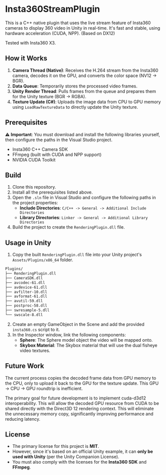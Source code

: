 # Insta360StreamPlugin

This is a C++ native plugin that uses the live stream feature of Insta360 cameras to display 360 video in Unity in real-time. It's fast and stable, using hardware acceleration (CUDA, NPP). (Based on DX12)

Tested with Insta360 X3.

## How it Works

1.  **Camera Thread (Native)**: Receives the H.264 stream from the Insta360 camera, decodes it on the GPU, and converts the color space (NV12 → BGR).
2.  **Data Queue**: Temporarily stores the processed video frames.
3.  **Unity Render Thread**: Pulls frames from the queue and prepares them for the Unity texture (BGR → RGBA).
4.  **Texture Update (C#)**: Uploads the image data from CPU to GPU memory using `LoadRawTextureData` to directly update the Unity texture.

## Prerequisites

⚠️ **Important**: You must download and install the following libraries yourself, then configure the paths in the Visual Studio project.

* Insta360 C++ Camera SDK
* FFmpeg (built with CUDA and NPP support)
* NVIDIA CUDA Toolkit

## Build

1.  Clone this repository.
2.  Install all the prerequisites listed above.
3.  Open the `.sln` file in Visual Studio and configure the following paths in the project properties:
    * **Include Directories**: `C/C++ -> General -> Additional Include Directories`
    * **Library Directories**: `Linker -> General -> Additional Library Directories`
4.  Build the project to create the `RenderingPlugin.dll` file.

## Usage in Unity

1.  Copy the built `RenderingPlugin.dll` file into your Unity project's `Assets/Plugins/x86_64` folder.
```markdown
Plugins/
├── RenderingPlugin.dll
├── CameraSDK.dll
├── avcodec-61.dll
├── avdevice-61.dll
├── avfilter-10.dll
├── avformat-61.dll
├── avutil-59.dll
├── postproc-58.dll
├── swresample-5.dll
└── swscale-8.dll
```
2.  Create an empty GameObject in the Scene and add the provided `insta360.cs` script to it.
3.  In the Inspector window, link the following components:
    * **Sphere**: The Sphere model object the video will be mapped onto.
    * **Skybox Material**: The Skybox material that will use the dual fisheye video textures.

## Future Work

The current process copies the decoded frame data from GPU memory to the CPU, only to upload it back to the GPU for the texture update. This GPU → CPU → GPU roundtrip is inefficient.

The primary goal for future development is to implement cuda-d3d12 interoperability. This will allow the decoded GPU resource from CUDA to be shared directly with the Direct3D 12 rendering context. This will eliminate the unnecessary memory copy, significantly improving performance and reducing latency.

## License

* The primary license for this project is **MIT**.
* However, since it's based on an official Unity example, it can **only be used with Unity** (per the Unity Companion License).
* You must also comply with the licenses for the **Insta360 SDK** and **FFmpeg**.